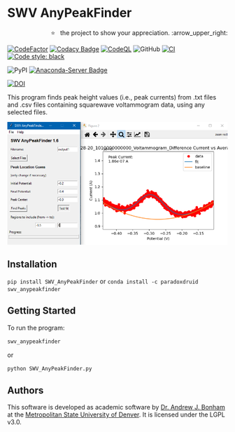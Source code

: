 # SWV AnyPeakFinder

<p align="right">
  ⭐ &nbsp;&nbsp;the project to show your appreciation. :arrow_upper_right:
</p>

[![CodeFactor](https://www.codefactor.io/repository/github/paradoxdruid/swvanypeakfinder/badge)](https://www.codefactor.io/repository/github/paradoxdruid/swvanypeakfinder) [![Codacy Badge](https://app.codacy.com/project/badge/Grade/d253db3a01e7400da58dc64a9820339d)](https://www.codacy.com/gh/Paradoxdruid/SWVAnyPeakFinder/dashboard?utm_source=github.com&amp;utm_medium=referral&amp;utm_content=Paradoxdruid/SWVAnyPeakFinder&amp;utm_campaign=Badge_Grade) [![CodeQL](https://github.com/Paradoxdruid/SWVAnyPeakFinder/actions/workflows/codeql.yml/badge.svg)](https://github.com/Paradoxdruid/SWVAnyPeakFinder/actions/workflows/codeql.yml) ![GitHub](https://img.shields.io/github/license/Paradoxdruid/SWVAnyPeakFinder?color=success) [![CI](https://github.com/Paradoxdruid/SWVAnyPeakFinder/actions/workflows/CI.yml/badge.svg)](https://github.com/Paradoxdruid/SWVAnyPeakFinder/actions/workflows/CI.yml) [![Code style: black](https://img.shields.io/badge/code%20style-black-000000.svg)](https://github.com/ambv/black)

![PyPI](https://img.shields.io/pypi/v/SWV_AnyPeakFinder) [![Anaconda-Server Badge](https://anaconda.org/paradoxdruid/swv_anypeakfinder/badges/version.svg)](https://anaconda.org/paradoxdruid/swv_anypeakfinder)

[![DOI](https://zenodo.org/badge/140206211.svg)](https://zenodo.org/badge/latestdoi/140206211)

This program finds peak height values (i.e., peak currents) from .txt files and .csv files containing squarewave voltammogram data, using any selected files.

![program screenshot](images/SWV_Peakfinder.png)

## Installation

`pip install SWV_AnyPeakFinder` or `conda install -c paradoxdruid swv_anypeakfinder`

## Getting Started

To run the program:

```bash
swv_anypeakfinder
```

or

```bash
python SWV_AnyPeakFinder.py
```

## Authors

This software is developed as academic software by [Dr. Andrew J. Bonham](https://github.com/Paradoxdruid) at the [Metropolitan State University of Denver](https://www.msudenver.edu). It is licensed under the LGPL v3.0.
